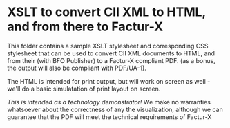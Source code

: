 # XSLT to convert CII XML to HTML, and from there to Factur-X

This folder contains a sample XSLT stylesheet and corresponding CSS
stylesheet that can be used to convert CII XML documents to HTML,
and from their (with BFO Publisher) to a Factur-X compliant PDF.
(as a bonus, the output will also be compliant with PDF/UA-1).

The HTML is intended for print output, but will work on screen as
well - we'll do a basic simulatation of print layout on screen.

_This is intended as a technology demonstrator!_
We make no warranties whatsoever about the correctness of
any the visualization, although we can guarantee that the PDF will
meet the technical requirements of Factur-X
